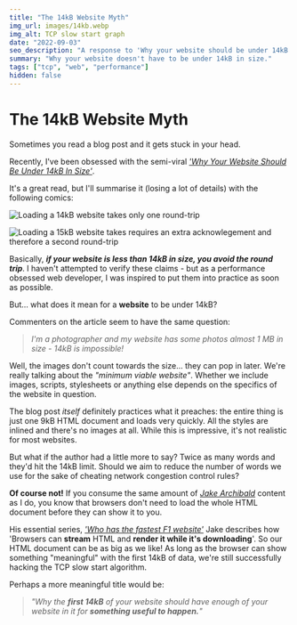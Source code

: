 ```yaml
---
title: "The 14kB Website Myth"
img_url: images/14kb.webp
img_alt: TCP slow start graph
date: "2022-09-03"
seo_description: "A response to 'Why your website should be under 14kB in size', considering http streaming"
summary: "Why your website doesn't have to be under 14kB in size."
tags: ["tcp", "web", "performance"]
hidden: false
---
```


# The 14kB Website Myth

Sometimes you read a blog post and it gets stuck in your head.

Recently, I've been obsessed with the semi-viral [*'Why Your Website Should Be Under 14kB In Size'*](https://endtimes.dev/why-your-website-should-be-under-14kb-in-size/).

It's a great read, but I'll summarise it (losing a lot of details) with the following comics:

![Loading a 14kB website takes only one round-trip](/images/14kb/14kb.webp)
                                                                             
![Loading a 15kB website takes requires an extra acknowlegement and therefore a second round-trip](/images/14kb/15kb.webp)

Basically, **_if your website is less than 14kB in size, you avoid the round trip_**. I haven't attempted to verify these claims - but as a performance obsessed web developer, I was inspired to put them into practice as soon as possible.

But... what does it mean for a **website** to be under 14kB?

Commenters on the article seem to have the same question:
> _I'm a photographer and my website has some photos almost 1 MB in size - 14kB is impossible!_

Well, the images don't count towards the size... they can pop in later. We're really talking about the _"minimum viable website"_.
Whether we include images, scripts, stylesheets or anything else depends on the specifics of the website in question.

The blog post _itself_ definitely practices what it preaches: the entire thing is just one 9kB HTML document and loads very quickly.
All the styles are inlined and there's no images at all. While this is impressive, it's not realistic for most websites.

But what if the author had a little more to say? Twice as many words and they'd hit the 14kB limit. Should we aim to reduce the number of words we use for the sake of cheating network congestion control rules? 

**Of course not!** If you consume the same amount of *[Jake Archibald](https://jakearchibald.com/)* content as I do, you know that browsers don't need to load the whole HTML document before they can show it to you.

His essential series, [*'Who has the fastest F1 website'*](https://jakearchibald.com/2021/f1-perf-part-3/) Jake describes how 'Browsers can **stream** HTML and **render it while it's downloading**'. So our HTML document can be as big as we like! As long as the browser can show something "meaningful" with the first 14kB of data, we're still successfully hacking the TCP slow start algorithm.

Perhaps a more meaningful title would be:

> _"Why the **first 14kB** of your website should have enough of your website in it for **something useful to happen.**"_
